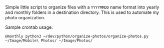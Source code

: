 Simple little script to organize files with a `YYYYMMDD` name format into yearly and monthly folders 
in a destination directory. This is used to automate my photo organization.

Sample crontab usage:

```cron
@monthly python3 ~/dev/python/organize-photos/organize-photos.py ~/Image/Mobile\ Photos/ ~/Image/Photos/
```